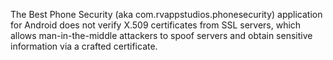 The Best Phone Security (aka com.rvappstudios.phonesecurity) application for Android does not verify X.509 certificates from SSL servers, which allows man-in-the-middle attackers to spoof servers and obtain sensitive information via a crafted certificate.